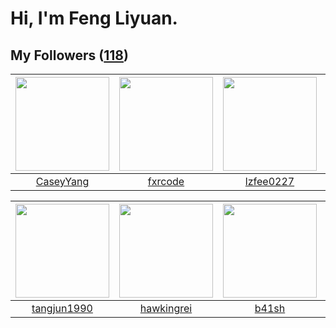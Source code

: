 # Hi, I'm Feng Liyuan.

## My Followers ([118](https://github.com/SunRunAway?tab=followers))

| <img src="https://avatars.githubusercontent.com/u/2445114?v=4" width="150" height="150" /> | <img src="https://avatars.githubusercontent.com/u/13307594?v=4" width="150" height="150" /> | <img src="https://avatars.githubusercontent.com/u/1984045?v=4" width="150" height="150" /> | <img src="https://avatars.githubusercontent.com/u/4661589?v=4" width="150" height="150" /> |
| :----------------------------------------------------------------------------------------: | :-----------------------------------------------------------------------------------------: | :----------------------------------------------------------------------------------------: | :----------------------------------------------------------------------------------------: |
|                          [CaseyYang](https://github.com/CaseyYang)                         |                            [fxrcode](https://github.com/fxrcode)                            |                          [lzfee0227](https://github.com/lzfee0227)                         |                      [IceCoffee2013](https://github.com/IceCoffee2013)                     |

| <img src="https://avatars.githubusercontent.com/u/7368838?v=4" width="150" height="150" /> | <img src="https://avatars.githubusercontent.com/u/3427324?v=4" width="150" height="150" /> | <img src="https://avatars.githubusercontent.com/u/1070352?v=4" width="150" height="150" /> | <img src="https://avatars.githubusercontent.com/u/14999922?v=4" width="150" height="150" /> |
| :----------------------------------------------------------------------------------------: | :----------------------------------------------------------------------------------------: | :----------------------------------------------------------------------------------------: | :-----------------------------------------------------------------------------------------: |
|                        [tangjun1990](https://github.com/tangjun1990)                       |                         [hawkingrei](https://github.com/hawkingrei)                        |                              [b41sh](https://github.com/b41sh)                             |                        [chenlinholl](https://github.com/chenlinholl)                        |